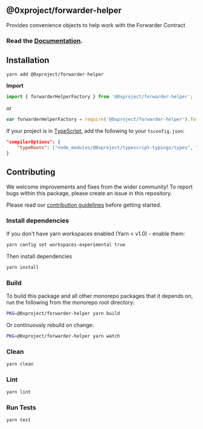 ## @0xproject/forwarder-helper

Provides convenience objects to help work with the Forwarder Contract

### Read the [Documentation](https://0xproject.com/docs/forwarder-helper).

## Installation

```bash
yarn add @0xproject/forwarder-helper
```

**Import**

```typescript
import { forwarderHelperFactory } from '@0xproject/forwarder-helper';
```

or

```javascript
var forwarderHelperFactory = require('@0xproject/forwarder-helper').forwarderHelperFactory;
```

If your project is in [TypeScript](https://www.typescriptlang.org/), add the following to your `tsconfig.json`:

```json
"compilerOptions": {
    "typeRoots": ["node_modules/@0xproject/typescript-typings/types", "node_modules/@types"],
}
```

## Contributing

We welcome improvements and fixes from the wider community! To report bugs within this package, please create an issue in this repository.

Please read our [contribution guidelines](../../CONTRIBUTING.md) before getting started.

### Install dependencies

If you don't have yarn workspaces enabled (Yarn < v1.0) - enable them:

```bash
yarn config set workspaces-experimental true
```

Then install dependencies

```bash
yarn install
```

### Build

To build this package and all other monorepo packages that it depends on, run the following from the monorepo root directory:

```bash
PKG=@0xproject/forwarder-helper yarn build
```

Or continuously rebuild on change:

```bash
PKG=@0xproject/forwarder-helper yarn watch
```

### Clean

```bash
yarn clean
```

### Lint

```bash
yarn lint
```

### Run Tests

```bash
yarn test
```
